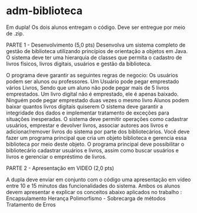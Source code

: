 # adm-biblioteca

Em dupla! Os dois alunos entregam o código. Deve ser entregue por meio de .zip.

PARTE 1 - Desenvolvimento (5,0 pts)
Desenvolva um sistema completo de gestão de biblioteca utilizando princípios de orientação a objetos em Java. O sistema deve ter uma hierarquia de classes que permita o cadastro de livros físicos, livros digitais, usuários e gestão da biblioteca. 

O programa deve garantir as seguintes regras de negocio:
    Os usuários podem ser alunos ou professores.
    Um Usuário pode pegar emprestado vários Livros, Sendo que um aluno não pode pegar mais de 5 livros emprestados.
    Um livro digital não é emprestado, ele é apenas baixado.
    Ninguém pode pegar emprestado duas vezes o mesmo livro
    Alunos podem baixar quantos livros digitais quiserem
    O sistema deve garantir a integridade dos dados e implementar tratamento de exceções para situações inesperadas.
    O sistema deve permitir operações como cadastrar usuários, emprestar e devolver livros, associar autores aos livros e adicionar/remover livros do sistema por parte dos bibliotecários.
Você deve fazer um programa principal que cria um objeto biblioteca e gerencia essa biblioteca por meio deste objeto. O programa principal deve possibilitar o bibliotecário cadastrar usuários e livros, assim como buscar usuários e livros e gerenciar o empréstimo de livros.

PARTE 2 - Apresentação em VIDEO (2,0 pts)

A dupla deve enviar em conjunto com o código uma apresentação em vídeo entre 10 e 15 minutos das funcionalidades do sistema. Ambos os alunos devem apresentar e explicar os conceitos abaixo aplicados no trabalho : 
Encapsulamento
Herança
Polimorfismo - Sobrecarga de métodos
Tratamento de Erros
